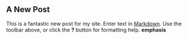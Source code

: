 ## A New Post

This is a fantastic new post for my site.
Enter text in [Markdown](http://daringfireball.net/projects/markdown/). Use the toolbar above, or click the **?** button for formatting help. **emphasis**
